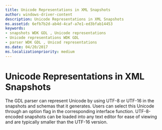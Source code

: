```yaml
---
title: Unicode Representations in XML Snapshots
author: windows-driver-content
description: Unicode Representations in XML Snapshots
ms.assetid: 6efb7b2d-ab4d-4caf-a7e1-ed3bfab14453
keywords:
- snapshots WDK GDL , Unicode representations
- Unicode representations WDK GDL
- parser WDK GDL , Unicod representations
ms.date: 04/20/2017
ms.localizationpriority: medium
---
```


# Unicode Representations in XML Snapshots


The GDL parser can represent Unicode by using UTF-8 or UTF-16 in the snapshots and schemas that it generates. Users can select this Unicode through an option flag in the corresponding interface function. UTF-8-encoded snapshots can be loaded into any text editor for ease of viewing and are typically smaller than the UTF-16 version.

 

 




